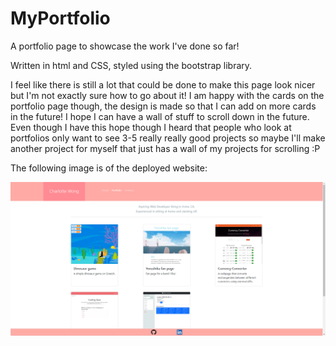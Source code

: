 # MyPortfolio

A portfolio page to showcase the work I've done so far!

Written in html and CSS, styled using the bootstrap library. 

I feel like there is still a lot that could be done to make this page look nicer but I'm not exactly sure how to go about it! I am happy with the cards on the portfolio page though, the design is made so that I can add on more cards in the future! I hope I can have a wall of stuff to scroll down in the future. Even though I have this hope though I heard that people who look at portfolios only want to see 3-5 really really good projects so maybe I'll make another project for myself that just has a wall of my projects for scrolling :P

The following image is of the deployed website:

![Portfolio page](./Assets/portfolio.png)
